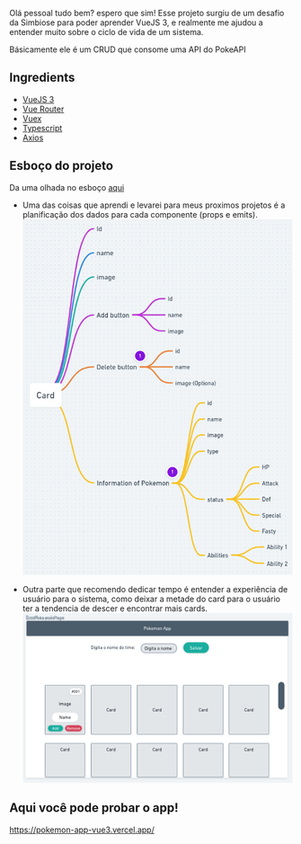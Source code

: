 Olá pessoal tudo bem? espero que sim!
Esse projeto surgiu de um desafio da Simbiose para poder aprender VueJS 3, e realmente me ajudou a entender muito sobre o ciclo de vida de um sistema.

Básicamente ele é um CRUD que consome uma API do PokeAPI

## Ingredients

- [VueJS 3](https://vuejs.org/)
- [Vue Router](https://router.vuejs.org/)
- [Vuex](https://vuex.vuejs.org/)
- [Typescript](https://www.typescriptlang.org/)
- [Axios](https://axios-http.com/docs/intro)

## Esboço do projeto

Da uma olhada no esboço [aqui](https://whimsical.com/fluxo-de-app-Abc9Z7K4xG5YLAS2T54tsH)

- Uma das coisas que aprendi e levarei para meus proximos projetos é a planificação dos dados para cada componente (props e emits).
  ![fluxo_dados](./src/assets/fluxo_app_img.png)

- Outra parte que recomendo dedicar tempo é entender a experiência de usuário para o sistema, como deixar a metade do card para o usuário ter a tendencia de descer e encontrar mais cards.
  ![list_app](./src/assets/list_poke.png)

## Aqui você pode probar o app!

https://pokemon-app-vue3.vercel.app/
